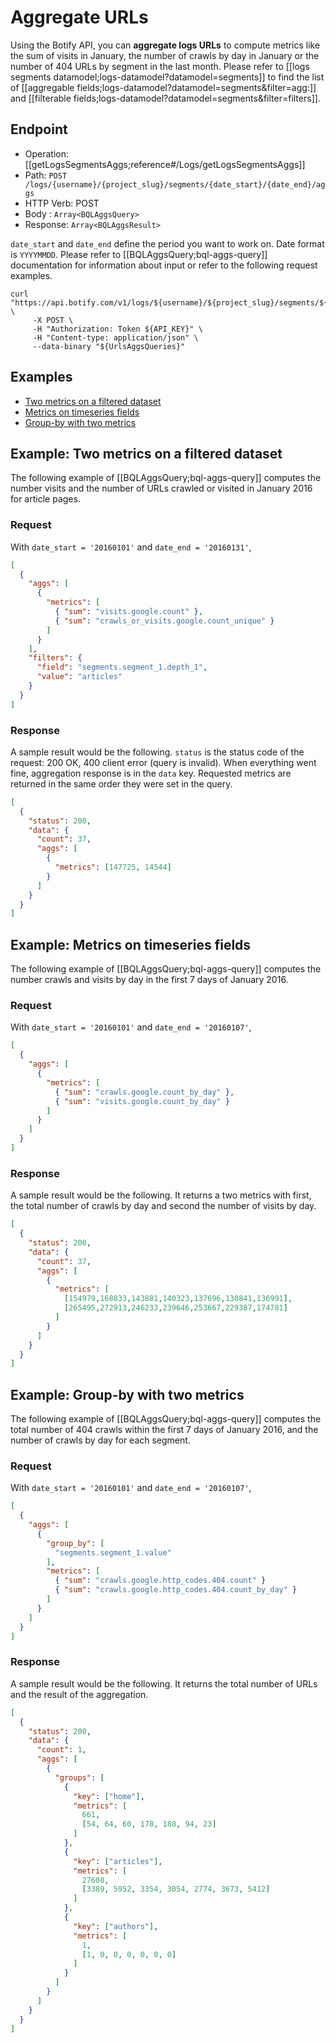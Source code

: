 # Aggregate URLs

Using the Botify API, you can **aggregate logs URLs** to compute metrics like the sum of visits in January, the number of crawls by day in January or the number of 404 URLs by segment in the last month.
Please refer to [[logs segments datamodel;logs-datamodel?datamodel=segments]] to find the list of [[aggregable fields;logs-datamodel?datamodel=segments&filter=agg:]] and [[filterable fields;logs-datamodel?datamodel=segments&filter=filters]].

## Endpoint
- Operation: [[getLogsSegmentsAggs;reference#/Logs/getLogsSegmentsAggs]]
- Path: `POST /logs/{username}/{project_slug}/segments/{date_start}/{date_end}/aggs`
- HTTP Verb: POST
- Body : `Array<BQLAggsQuery>`
- Response: `Array<BQLAggsResult>`

`date_start` and `date_end` define the period you want to work on. Date format is `YYYYMMDD`.
Please refer to [[BQLAggsQuery;bql-aggs-query]] documentation for information about input or refer to the following request examples.

```SH
curl "https://api.botify.com/v1/logs/${username}/${project_slug}/segments/${date_start}/${date_end}/aggs" \
     -X POST \
     -H "Authorization: Token ${API_KEY}" \
     -H "Content-type: application/json" \
     --data-binary "${UrlsAggsQueries}"
```


## Examples

- [Two metrics on a filtered dataset](#example-two-metrics-on-a-filtered-dataset)
- [Metrics on timeseries fields](#example-metrics-on-timeseries-fields)
- [Group-by with two metrics](#example-group-by-with-two-metrics)


## Example: Two metrics on a filtered dataset

The following example of [[BQLAggsQuery;bql-aggs-query]] computes the number visits and the number of URLs crawled or visited in January 2016 for article pages.

### Request
With `date_start = '20160101'` and `date_end = '20160131'`,
```JSON
[
  {
    "aggs": [
      {
        "metrics": [
          { "sum": "visits.google.count" },
          { "sum": "crawls_or_visits.google.count_unique" }
        ]
      }
    ],
    "filters": {
      "field": "segments.segment_1.depth_1",
      "value": "articles"
    }
  }
]
```

### Response
A sample result would be the following. `status` is the status code of the request: 200 OK, 400 client error (query is invalid).
When everything went fine, aggregation response is in the `data` key. Requested metrics are returned in the same order they were set in the query.

```JSON
[
  {
    "status": 200,
    "data": {
      "count": 37,
      "aggs": [
        {
          "metrics": [147725, 14544]
        }
      ]
    }
  }
]
```

## Example: Metrics on timeseries fields

The following example of [[BQLAggsQuery;bql-aggs-query]] computes the number crawls and visits by day in the first 7 days of January 2016.
### Request
With `date_start = '20160101'` and `date_end = '20160107'`,
```JSON
[
  {
    "aggs": [
      {
        "metrics": [
          { "sum": "crawls.google.count_by_day" },
          { "sum": "visits.google.count_by_day" }
        ]
      }
    ]
  }
]
```

### Response
A sample result would be the following. It returns a two metrics with first, the total number of crawls by day and second the number of visits by day.

```JSON
[
  {
    "status": 200,
    "data": {
      "count": 37,
      "aggs": [
        {
          "metrics": [
            [154979,168833,143881,140323,137696,130841,136991],
            [265495,272913,246233,239646,253667,229387,174781]
          ]
        }
      ]
    }
  }
]
```


## Example: Group-by with two metrics

The following example of [[BQLAggsQuery;bql-aggs-query]] computes the total number of 404 crawls within the first 7 days of January 2016, and the number of crawls by day for each segment.

### Request
With `date_start = '20160101'` and `date_end = '20160107'`,
```JSON
[
  {
    "aggs": [
      {
        "group_by": [
          "segments.segment_1.value"
        ],
        "metrics": [
          { "sum": "crawls.google.http_codes.404.count" }
          { "sum": "crawls.google.http_codes.404.count_by_day" }
        ]
      }
    ]
  }
]
```

### Response
A sample result would be the following. It returns the total number of URLs and the result of the aggregation.

```JSON
[
  {
    "status": 200,
    "data": {
      "count": 1,
      "aggs": [
        {
          "groups": [
            {
              "key": ["home"],
              "metrics": [
                661,
                [54, 64, 60, 178, 188, 94, 23]
              ]
            },
            {
              "key": ["articles"],
              "metrics": [
                27608,
                [3389, 5952, 3354, 3054, 2774, 3673, 5412]
              ]
            },
            {
              "key": ["authors"],
              "metrics": [
                1,
                [1, 0, 0, 0, 0, 0, 0]
              ]
            }
          ]
        }
      ]
    }
  }
]
```
